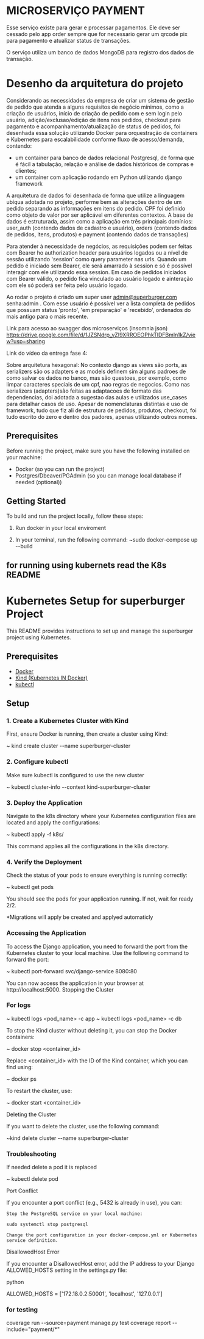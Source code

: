 

# MICROSERVIÇO PAYMENT

Esse serviço existe para gerar e processar pagamentos. Ele deve ser cessado pelo app order sempre que for necessario gerar um qrcode pix para pagamento e atualizar status de transações. 

O serviço utiliza um banco de dados MongoDB para registro dos dados de transação.



# Desenho da arquitetura do projeto

Considerando as necessidades da empresa de criar um sistema de gestão de pedido que atenda a alguns requisitos de negócio mínimos, como a criação de usuários, início de criação de pedido com e sem login pelo usuário, adição/exclusao/edição de itens nos pedidos, checkout para pagamento e acompanhamento/atualização de status de pedidos, foi desenhada essa solução utilizando Docker para orquestração de containers e Kubernetes para escalabilidade conforme fluxo de acesso/demanda, contendo:
- um container para banco de dados relacional Postgresql, de forma que é fácil a tabulação, relação e análise de dados históricos de compras e clientes;
- um container com aplicação rodando em Python utilizando django framework

A arquitetura de dados foi desenhada de forma que utilize a linguagem ubíqua adotada no projeto, performe bem as alterações dentro de um pedido separando as informações em itens do pedido. CPF foi definido como objeto de valor por ser aplicável em diferentes contextos. A base de dados é estruturada, assim como a aplicação em três principais domínios: user_auth (contendo dados de cadastro e usuário), orders (contendo dados de pedidos, itens, produtos) e payment (contendo dados de transações)  

Para atender à necessidade de negócios, as requisições podem ser feitas com Bearer ho authorization header para usuários logados ou a nível de sessão utilizando 'session' como query parameter nas urls. Quando um pedido é iniciado sem Bearer, ele será amarrado à session e só é possível interagir com ele utilizando essa session. Em caso de pedidos iniciados com Bearer válido, o pedido fica vinculado ao usuário logado e ainteração com ele só poderá ser feita pelo usuário logado. 

Ao rodar o projeto é criado um super user admin@superburger.com senha:admin . Com esse usuário é possível ver a lista completa de pedidos que possuam status 'pronto', 'em preparação' e 'recebido', ordenados do mais antigo para o mais recente.

Link para acesso ao swagger dos microserviços (insomnia json) https://drive.google.com/file/d/1JZSNdrp_vZI9XRROEOPhkTlDFBmln1kZ/view?usp=sharing

Link do vídeo da entrega fase 4:

Sobre arquitetura hexagonal: No contexto django as views são ports, as serializers são os adapters e as models definem sim alguns padroes de como salvar os dados no banco, mas são questoes, por exemplo, como limpar caracteres speciais de um cpf, nao regras de negocios. Como nas serializers (adapters)são feitas as adaptacoes de formato das dependencias, doi adotada a sugestao das aulas e utilizados use_cases para detalhar casos de uso. Apesar de nomenclaturas distintas e uso de framework, tudo que fiz ali de estrutura de pedidos, produtos, checkout, foi tudo escrito do zero e dentro dos padores, apenas utilizando outros nomes.

## Prerequisites

Before running the project, make sure you have the following installed on your machine:

- Docker (so you can run the project)
- Postgres/Dbeaver/PGAdmin (so you can manage local database if needed (optional))

## Getting Started

To build and run the project locally, follow these steps:

1. Run docker in your local enviroment

2. In your terminal, run the following command:
    ~sudo docker-compose up --build



## for running using kubernets read the K8s README


# Kubernetes Setup for superburger Project

This README provides instructions to set up and manage the superburger project using Kubernetes.

## Prerequisites

- [Docker](https://www.docker.com/get-started)
- [Kind (Kubernetes IN Docker)](https://kind.sigs.k8s.io/docs/user/quick-start/)
- [kubectl](https://kubernetes.io/docs/tasks/tools/)

## Setup

### 1. Create a Kubernetes Cluster with Kind

First, ensure Docker is running, then create a cluster using Kind:

~ kind create cluster --name superburger-cluster


### 2. Configure kubectl

Make sure kubectl is configured to use the new cluster



~ kubectl cluster-info --context kind-superburger-cluster


### 3. Deploy the Application

Navigate to the k8s directory where your Kubernetes configuration files are located and apply the configurations:



~ kubectl apply -f k8s/

This command applies all the configurations in the k8s directory.


###  4. Verify the Deployment

Check the status of your pods to ensure everything is running correctly:


~ kubectl get pods

You should see the pods for your application running. If not, wait for ready 2/2.


*Migrations will apply be created and applyed automaticly


### Accessing the Application

To access the Django application, you need to forward the port from the Kubernetes cluster to your local machine. Use the following command to forward the port:


~ kubectl port-forward svc/django-service 8080:80

You can now access the application in your browser at http://localhost:5000.
Stopping the Cluster


### For logs

~ kubectl logs <pod_name> -c app
~ kubectl logs <pod_name> -c db

To stop the Kind cluster without deleting it, you can stop the Docker containers:

~ docker stop <container_id>

Replace <container_id> with the ID of the Kind container, which you can find using:


~ docker ps


To restart the cluster, use:


~ docker start <container_id>


Deleting the Cluster

If you want to delete the cluster, use the following command:


~kind delete cluster --name superburger-cluster


### Troubleshooting

If needed delete a pod it is replaced 

~ kubectl delete pod <nome-do-pod>


Port Conflict

If you encounter a port conflict (e.g., 5432 is already in use), you can:

    Stop the PostgreSQL service on your local machine:

    sudo systemctl stop postgresql

    Change the port configuration in your docker-compose.yml or Kubernetes service definition.

DisallowedHost Error

If you encounter a DisallowedHost error, add the IP address to your Django ALLOWED_HOSTS setting in the settings.py file:

python

ALLOWED_HOSTS = ['172.18.0.2:50001', 'localhost', '127.0.0.1']


### for testing
coverage run --source=payment manage.py test
coverage report --include="payment/*"